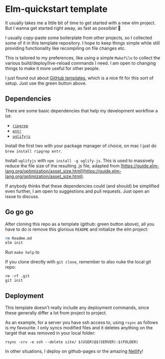 # Elm-quickstart template

It usually takes me a little bit of time to get started with a new elm project. But I wanna get started right away, as fast as possible! 🚀

I usually copy-paste some boilerplate from other projects, so I collected some of it in this template repository. I hope to keep things simple while still providing functionality like recompiling on file changes etc.

This is tailored to my preferences, like using a simple `Makefile` to collect the various build/deploy/live-reload commands I need. I am open to changing things to make it more useful for other people.

I just found out about [GitHub templates](https://github.blog/2019-06-06-generate-new-repositories-with-repository-templates), which is a nice fit for this sort of setup. Just use the green button above.

## Dependencies

There are some basic dependencies that help my development workflow a lot:

- [`ripgrep`](https://github.com/BurntSushi/ripgrep)
- [`entr`](http://entrproject.org)
- [`uglifyjs`](https://github.com/mishoo/UglifyJS2)

Install the first two with your package manager of choice, on mac I just do `brew install ripgrep entr`.

Install `uglifyjs` with `npm install -g uglify-js`. This is used to massively reduce the file size of the resulting .js file, adapted from [https://guide.elm-lang.org/optimization/asset_size.html](https://guide.elm-lang.org/optimization/asset_size.html).

If anybody thinks that these dependencies could (and should) be simplified even further, I am open to suggestions and pull requests. Just open an issue to discuss.

## Go go go

After cloning this repo as a template (github: green button above), all you have to do is remove this glorious `README` and initialize the elm project:

```bash
rm Readme.md
elm init
```

Run `make help` to 

If you clone directly with `git clone`, remember to also nuke the local git repo:

```
rm -rf .git
git init
```

## Deployment

This template doesn't really include any deployment commands, since these generally differ a lot from project to project.

As an example, for a server you have ssh access to, using `rsync` as follows is my favourite. I only syncs modified files and it deletes anything on the target that was removed in your local folder:

```
rsync -crv -e ssh --delete site/ $(USER)@$(SERVER):$(FOLDER)
```

In other situations, I deploy on github-pages or the amazing [Netlify](https://netlify.com)!
